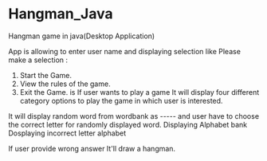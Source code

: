 # Hangman_Java

Hangman game in java(Desktop Application)

App is allowing to enter user name and displaying selection like
Please make a selection : 
1. Start the Game.
2. View the rules of the game.
0. Exit the Game.
is 
If user wants to play a game It will display four different category options to play the game in which user is interested.

It will display random word from wordbank as ----- and user have to choose the correct letter for randomly displayed word. 
Displaying Alphabet bank 
Dosplaying incorrect letter alphabet 

If user provide wrong answer It'll draw a hangman.
